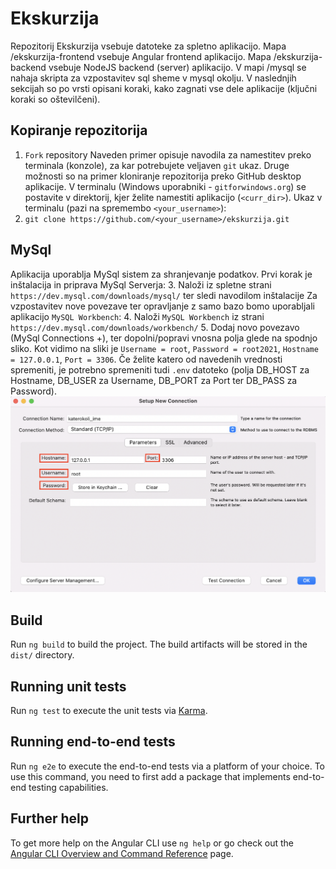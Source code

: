 # Ekskurzija

Repozitorij Ekskurzija vsebuje datoteke za spletno aplikacijo. Mapa /ekskurzija-frontend vsebuje Angular frontend aplikacijo. Mapa /ekskurzija-backend vsebuje NodeJS backend (server) aplikacijo. V mapi /mysql se nahaja skripta za vzpostavitev sql sheme v mysql okolju. 
V naslednjih sekcijah so po vrsti opisani koraki, kako zagnati vse dele aplikacije (ključni koraki so oštevilčeni).

## Kopiranje repozitorija
1. `Fork` repository
Naveden primer opisuje navodila za namestitev preko terminala (konzole), za kar potrebujete veljaven `git` ukaz. Druge možnosti so na primer kloniranje repozitorija preko GitHub desktop aplikacije. 
V terminalu (Windows uporabniki - `gitforwindows.org`) se postavite v direktorij, kjer želite namestiti aplikacijo (`<curr_dir>`). Ukaz v terminalu (pazi na spremembo `<your_username>`):
2. `git clone https://github.com/<your_username>/ekskurzija.git`

## MySql

Aplikacija uporablja MySql sistem za shranjevanje podatkov. Prvi korak je inštalacija in priprava MySql Serverja:
3. Naloži iz spletne strani `https://dev.mysql.com/downloads/mysql/` ter sledi navodilom inštalacije
Za vzpostavitev nove povezave ter opravljanje z samo bazo bomo uporabljali aplikacijo `MySQL Workbench`:
4. Naloži `MySQL Workbench` iz strani `https://dev.mysql.com/downloads/workbench/`
5. Dodaj novo povezavo (MySql Connections +), ter dopolni/popravi vnosna polja glede na spodnjo sliko. Kot vidimo na sliki je `Username = root`, `Password = root2021`, `Hostname = 127.0.0.1`, `Port = 3306`. Če želite katero od navedenih vrednosti spremeniti, je potrebno spremeniti tudi `.env` datoteko (polja DB_HOST za Hostname, DB_USER za Username, DB_PORT za Port ter DB_PASS za Password).![Image not found!](./general_images/mysql.png?raw=true "MySqlConnection")

## Build

Run `ng build` to build the project. The build artifacts will be stored in the `dist/` directory.

## Running unit tests

Run `ng test` to execute the unit tests via [Karma](https://karma-runner.github.io).

## Running end-to-end tests

Run `ng e2e` to execute the end-to-end tests via a platform of your choice. To use this command, you need to first add a package that implements end-to-end testing capabilities.

## Further help

To get more help on the Angular CLI use `ng help` or go check out the [Angular CLI Overview and Command Reference](https://angular.io/cli) page.
